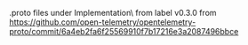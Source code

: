 ﻿.proto files under Implementation\ from label v0.3.0 from https://github.com/open-telemetry/opentelemetry-proto/commit/6a4eb2fa6f25569910f7b17216e3a2087496bbce